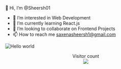 👋 Hi, I’m @Sheersh01

- 👀 I’m interested in Web Development
- 🌱 I’m currently learning React.js
- 💞️ I’m looking to collaborate on Frontend Projects
- 📫 How to reach me saxenasheersh1@gmail.com

<img src="https://raw.githubusercontent.com/sagar-viradiya/sagar-viradiya/master/resources/banner.png" alt="Hello world">

<p align="center"> 
  Visitor count<br>
  <img src="https://profile-counter.glitch.me/Sheersh01/count.svg" />
</p>
<!---
Sheersh01/Sheersh01 is a ✨ special ✨ repository because its `README.md` (this file) appears on your GitHub profile.
You can click the Preview link to take a look at your changes.
--->
